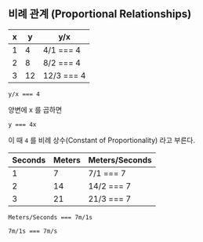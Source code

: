## 비례 관계 (Proportional Relationships)

| x   | y   | y/x        |
|-----|-----|------------|
| 1   | 4   | 4/1 === 4  |
| 2   | 8   | 8/2 === 4  |
| 3   | 12  | 12/3 === 4 |

`y/x === 4`

양변에 x 를 곱하면

`y === 4x`

이 때 `4` 를 비례 상수(Constant of Proportionality) 라고 부른다.

| Seconds | Meters | Meters/Seconds |
|---------|--------|----------------|
| 1       | 7      | 7/1 === 7      |
| 2       | 14     | 14/2 === 7     |
| 3       | 21     | 21/3 === 7     |

`Meters/Seconds === 7m/1s`

`7m/1s === 7m/s`
